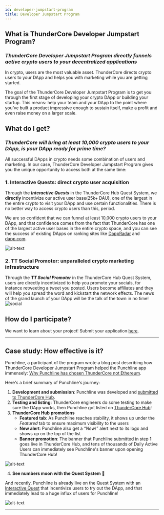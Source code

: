 ```yaml
---
id: developer-jumpstart-program
title: Developer Jumpstart Program
---
```


## What is ThunderCore Developer Jumpstart Program?

### *ThunderCore Developer Jumpstart Program directly funnels active crypto users to your decentralized applications*

In crypto, users are the most valuable asset. ThunderCore directs crypto users to your DApp and helps you with marketing while you are getting started.

The goal of the ThunderCore Developer Jumpstart Program is to get you through the first stage of developing your crypto DApp or building your startup. This means: help your team and your DApp to the point where you’ve built a product impressive enough to sustain itself, make a profit and even raise money on a larger scale.


## What do I get?

### *ThunderCore will bring at least 10,000 crypto users to your DApp, is your DApp ready for prime time?*

All successful DApps in crypto needs some combination of users and marketing. In our case, ThunderCore Developer Jumpstart Program gives you the unique opportunity to access both at the same time:

### **1. Interactive Quests: direct crypto user acquisition**

Through the **_Interactive Quests_** in the ThunderCore Hub Quest System, we **directly** incentivize our active user base(25k+ DAU), one of the largest in the entire crypto to visit your DApp and use certain functionalities. There is no better way to access crypto users than this, period.


We are so confident that we can funnel at least 10,000 crypto users to your DApp, and that confidence comes from the fact that ThunderCore has one of the largest active user bases in the entire crypto space, and you can see the success of existing DApps on ranking sites like [DappRadar](https://dappradar.com/rankings/protocol/thundercore) and [dapp.com](https://www.dapp.com/dapps/thundercore).

![alt-text](assets/img/developer-jumpstart/quest.jpg)


### **2. TT Social Promoter: unparalleled crypto marketing infrastructure**

Through the **_TT Social Promoter_** in the ThunderCore Hub Quest System, users are directly incentivized to help you promote your socials, for instance retweeting a tweet you posted. Users become affiliates and they will help you spread the word and kickstart the network effects. The news of the grand launch of your DApp will be the talk of the town in no time!
![social](assets/img/developer-jumpstart/ttsocial.jpg)


## How do I participate?

We want to learn about your project! Submit your application [here](https://forms.gle/8vcPhMKLSXGPxnJVA).

---
## Case study: How effective is it?
Punchline, a participant of the program wrote a blog post describing how ThunderCore Developer Jumpstart Program helped the Punchline app immensely: [Why Punchline has chosen ThunderCore not Ethereum](https://foxreymann.medium.com/why-punchline-has-chosen-thundercore-not-ethereum-f9a7679e9ba2).

Here's a brief summary of Punchline's journey:

1. **Development and submission**: Punchline was developed and [submitted to ThunderCore Hub](https://dapps.thundercore.com/submit).
2. **Testing and listing**: ThunderCore engineers do some testing to make sure the DApp works, then Punchline got listed on [ThunderCore Hub](https://www.thundercore.com/thundercore-hub/)!
3. **ThunderCore Hub promotions**
	* **Featured tab**: As Punchline reaches stability, it shows up under the *Featured* tab to ensure maximum visibility to the users
	* **New alert**: Punchline also get a *“New!”* alert next to its logo and shows up on the top of the list
	* **Banner promotion**: The banner that Punchline submitted in step 1 goes live in ThunderCore Hub, and tens of thousands of Daily Active Users can immediately see Punchline's banner upon opening ThunderCore Hub!

![alt-text](assets/img/developer-jumpstart/punchline_hub.jpg)

4. **See numbers moon with the Quest System** 🚀 

And recently, Punchline is already live on the Quest System with an [Interactive Quest](#1-interactive-quests-direct-crypto-user-acquisition) that incentivize users to try out the DApp, and that immediately lead to a huge influx of users for Punchline!

![alt-text](assets/img/developer-jumpstart/punchline.png)


___
